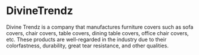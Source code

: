 # DivineTrendz
Divine Trendz is a company that manufactures furniture covers such as sofa covers, chair covers, table covers, dining table covers, office chair covers, etc. These products are well-regarded in the industry due to their colorfastness, durability, great tear resistance, and other qualities.
